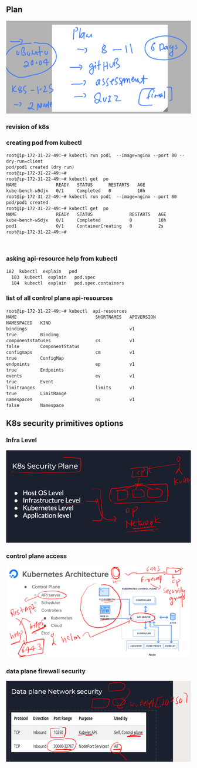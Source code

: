 ## Plan 

<img src="plan.png">

### revision of k8s 

### creating pod from kubectl 

```
root@ip-172-31-22-49:~# kubectl run pod1  --image=nginx --port 80 --dry-run=client 
pod/pod1 created (dry run)
root@ip-172-31-22-49:~# 
root@ip-172-31-22-49:~# kubectl get  po 
NAME               READY   STATUS      RESTARTS   AGE
kube-bench-w5djx   0/1     Completed   0          10h
root@ip-172-31-22-49:~# kubectl run pod1  --image=nginx --port 80 
pod/pod1 created
root@ip-172-31-22-49:~# kubectl get  po 
NAME               READY   STATUS              RESTARTS   AGE
kube-bench-w5djx   0/1     Completed           0          10h
pod1               0/1     ContainerCreating   0          2s
root@ip-172-31-22-49:~# 



```

### asking api-resource help from kubectl 

```
182  kubectl  explain   pod 
  183  kubectl  explain   pod.spec 
  184  kubectl  explain   pod.spec.containers
```

### list of all control plane api-resources 

```
root@ip-172-31-22-49:~# kubectl  api-resources  
NAME                              SHORTNAMES   APIVERSION                             NAMESPACED   KIND
bindings                                       v1                                     true         Binding
componentstatuses                 cs           v1                                     false        ComponentStatus
configmaps                        cm           v1                                     true         ConfigMap
endpoints                         ep           v1                                     true         Endpoints
events                            ev           v1                                     true         Event
limitranges                       limits       v1                                     true         LimitRange
namespaces                        ns           v1                                     false        Namespace

```

## K8s security primitives options 

### Infra Level 

<img src="infra.png">

### control plane access 

<img src="cp.png">

### data plane firewall security 

<img src="firewall.png">



